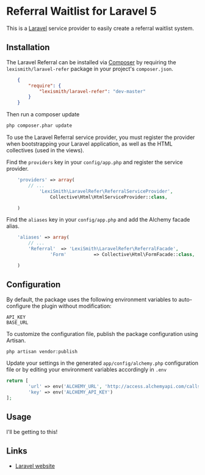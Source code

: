 # Referral Waitlist for Laravel 5

This is a [Laravel](http://laravel.com/) service provider to easily create a referral waitlist system.


## Installation

The Laravel Referral can be installed via [Composer](http://getcomposer.org) by requiring the
`lexismith/laravel-refer` package in your project's `composer.json`.

```json
	{
		"require": {
			"lexismith/laravel-refer": "dev-master"
		}
	}
```

Then run a composer update
```sh
php composer.phar update
```

To use the Laravel Referral service provider, you must register the provider when bootstrapping your Laravel application, as well as the HTML collectives (used in the views). 

Find the `providers` key in your `config/app.php` and register the service provider.

```php
    'providers' => array(
        // ...
    		'LexiSmith\LaravelRefer\ReferralServiceProvider',
				Collective\Html\HtmlServiceProvider::class,

    )
```

    	

Find the `aliases` key in your `config/app.php` and add the Alchemy facade alias.

```php
    'aliases' => array(
        // ...
        'Referral' 	=> 'LexiSmith\LaravelRefer\ReferralFacade',
				'Form' 			=> Collective\Html\FormFacade::class,

    )
```

## Configuration

By default, the package uses the following environment variables to auto-configure the plugin without modification:
```
API_KEY
BASE_URL
```

To customize the configuration file, publish the package configuration using Artisan.

```sh
php artisan vendor:publish
```

Update your settings in the generated `app/config/alchemy.php` configuration file or by editing your environment variables accordingly in  `.env`

```php
return [
		'url' => env('ALCHEMY_URL', 'http://access.alchemyapi.com/calls'),
		'key' => env('ALCHEMY_API_KEY')
];
```

## Usage

I'll be getting to this!



## Links
<!--

* [AWS SDK for PHP on Github](http://github.com/aws/aws-sdk-php/)
* [AWS SDK for PHP website](http://aws.amazon.com/sdkforphp/)
* [AWS on Packagist](https://packagist.org/packages/aws/)
* [License](http://aws.amazon.com/apache2.0/)
-->
* [Laravel website](http://laravel.com/)